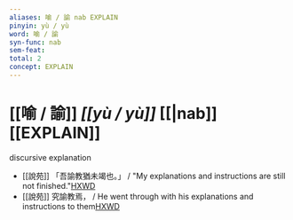 ```yaml
---
aliases: 喻 / 諭 nab EXPLAIN
pinyin: yù / yù
word: 喻 / 諭
syn-func: nab
sem-feat: 
total: 2
concept: EXPLAIN 
---
```

# [[喻 / 諭]] *[[yù / yù]]*  [[|nab]] [[EXPLAIN]]
discursive explanation
 - [[說苑]] 「吾諭教猶未竭也。」 / "My explanations and instructions are still not finished."[HXWD](https://hxwd.org/textview.html?location=CH1a0907_CHANT_001-7a.20)
 - [[說苑]] 究諭教焉， / He went through with his explanations and instructions to them[HXWD](https://hxwd.org/textview.html?location=CH1a0907_CHANT_001-7a.21)